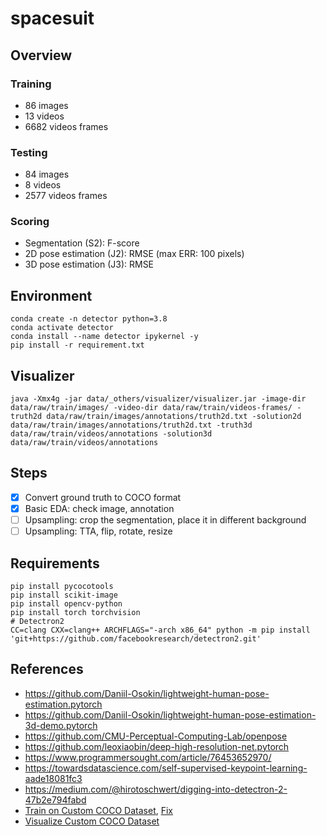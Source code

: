 # spacesuit

## Overview

### Training

* 86 images
* 13 videos
* 6682 videos frames

### Testing

* 84 images
* 8 videos
* 2577 videos frames

### Scoring

* Segmentation (S2): F-score
* 2D pose estimation (J2): RMSE (max ERR: 100 pixels)
* 3D pose estimation (J3): RMSE 

## Environment

```
conda create -n detector python=3.8
conda activate detector
conda install --name detector ipykernel -y
pip install -r requirement.txt
```

## Visualizer

```
java -Xmx4g -jar data/_others/visualizer/visualizer.jar -image-dir data/raw/train/images/ -video-dir data/raw/train/videos-frames/ -truth2d data/raw/train/images/annotations/truth2d.txt -solution2d data/raw/train/images/annotations/truth2d.txt -truth3d data/raw/train/videos/annotations -solution3d data/raw/train/videos/annotations
```

## Steps

* [x] Convert ground truth to COCO format
* [x] Basic EDA: check image, annotation
* [ ] Upsampling: crop the segmentation, place it in different background
* [ ] Upsampling: TTA, flip, rotate, resize

## Requirements

```
pip install pycocotools
pip install scikit-image
pip install opencv-python
pip install torch torchvision
# Detectron2   
CC=clang CXX=clang++ ARCHFLAGS="-arch x86_64" python -m pip install 'git+https://github.com/facebookresearch/detectron2.git'
```

## References

* https://github.com/Daniil-Osokin/lightweight-human-pose-estimation.pytorch
* https://github.com/Daniil-Osokin/lightweight-human-pose-estimation-3d-demo.pytorch
* https://github.com/CMU-Perceptual-Computing-Lab/openpose
* https://github.com/leoxiaobin/deep-high-resolution-net.pytorch
* https://www.programmersought.com/article/76453652970/
* https://towardsdatascience.com/self-supervised-keypoint-learning-aade18081fc3
* https://medium.com/@hirotoschwert/digging-into-detectron-2-47b2e794fabd
* [Train on Custom COCO Dataset](https://medium.com/@mdagdelen/detectron2-training-on-custom-coco-dataset-b0e8d4b6b3b), [Fix](https://github.com/facebookresearch/detectron2/issues/2609)
* [Visualize Custom COCO Dataset](https://towardsdatascience.com/how-to-train-detectron2-on-custom-object-detection-data-be9d1c233e4)